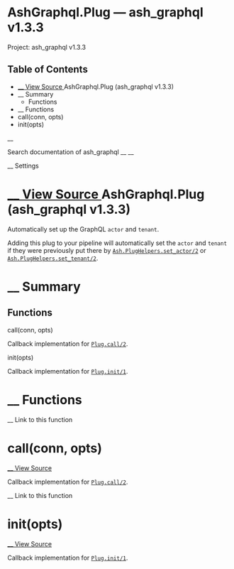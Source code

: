 # AshGraphql.Plug — ash_graphql v1.3.3

Project: ash_graphql v1.3.3

## Table of Contents

- [ __ View Source ](external_link) AshGraphql.Plug (ash_graphql v1.3.3)
- __ Summary
  - Functions
- __ Functions
- call(conn, opts)
- init(opts)

__

Search documentation of ash_graphql __ __

__ Settings

#  [ __ View Source ](external_link) AshGraphql.Plug (ash_graphql v1.3.3)

Automatically set up the GraphQL `actor` and `tenant`.

Adding this plug to your pipeline will automatically set the `actor` and `tenant` if they were previously put there by [`Ash.PlugHelpers.set_actor/2`](3.4.1/Ash.PlugHelpers.html#set_actor/2) or [`Ash.PlugHelpers.set_tenant/2`](3.4.1/Ash.PlugHelpers.html#set_tenant/2).

#  __ Summary

##  Functions

call(conn, opts)

Callback implementation for [`Plug.call/2`](external_link).

init(opts)

Callback implementation for [`Plug.init/1`](external_link).

#  __ Functions

__ Link to this function

# call(conn, opts)

[ __ View Source ](external_link)

Callback implementation for [`Plug.call/2`](external_link).

__ Link to this function

# init(opts)

[ __ View Source ](external_link)

Callback implementation for [`Plug.init/1`](external_link).
